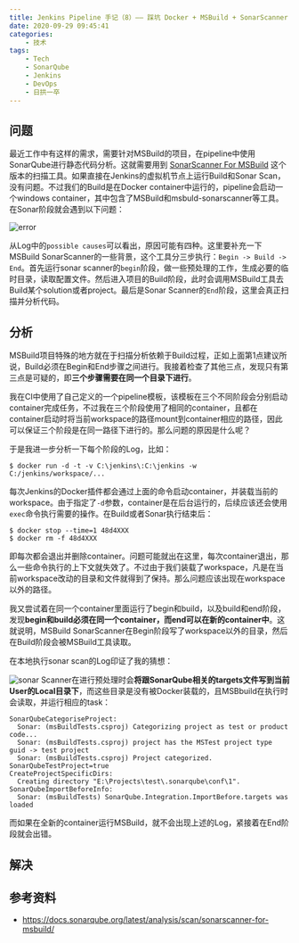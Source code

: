 ```yaml
---
title: Jenkins Pipeline 手记（8）—— 踩坑 Docker + MSBuild + SonarScanner
date: 2020-09-29 09:45:41
categories:
    - 技术
tags:
    - Tech
    - SonarQube
    - Jenkins
    - DevOps
    - 日拱一卒
---
```

## 问题
最近工作中有这样的需求，需要针对MSBuild的项目，在pipeline中使用SonarQube进行静态代码分析。这就需要用到 [SonarScanner For MSBuild](https://docs.sonarqube.org/latest/analysis/scan/sonarscanner-for-msbuild/) 这个版本的扫描工具。如果直接在Jenkins的虚拟机节点上运行Build和Sonar Scan，没有问题。不过我们的Build是在Docker container中运行的，pipeline会启动一个windows container，其中包含了MSBuild和msbuld-sonarscanner等工具。在Sonar阶段就会遇到以下问题：

![error](error.png)
<!--more-->
从Log中的`possible causes`可以看出，原因可能有四种。这里要补充一下MSBuild SonarScanner的一些背景，这个工具分三步执行：`Begin -> Build -> End`。首先运行sonar scanner的`begin`阶段，做一些预处理的工作，生成必要的临时目录，读取配置文件。然后进入项目的Build阶段，此时会调用MSBuild工具去Build某个solution或者project。最后是Sonar Scanner的`End`阶段，这里会真正扫描并分析代码。

## 分析
MSBuild项目特殊的地方就在于扫描分析依赖于Build过程，正如上面第1点建议所说，Build必须在Begin和End步骤之间进行。我接着检查了其他三点，发现只有第三点是可疑的，即**三个步骤需要在同一个目录下进行**。

我在CI中使用了自己定义的一个pipeline模板，该模板在三个不同阶段会分别启动container完成任务，不过我在三个阶段使用了相同的container，且都在container启动时将当前workspace的路径mount到container相应的路径，因此可以保证三个阶段是在同一路径下进行的。那么问题的原因是什么呢？

于是我进一步分析一下每个阶段的Log，比如：
```shell
$ docker run -d -t -v C:\jenkins\:C:\jenkins -w C:/jenkins/workspace/...
```
每次Jenkins的Docker插件都会通过上面的命令启动container，并装载当前的workspace。由于指定了`-d`参数，container是在后台运行的，后续应该还会使用`exec`命令执行需要的操作。在Build或者Sonar执行结束后：
```shell
$ docker stop --time=1 48d4XXX
$ docker rm -f 48d4XXX
```
即每次都会退出并删除container。问题可能就出在这里，每次container退出，那么一些命令执行的上下文就失效了。不过由于我们装载了workspace，凡是在当前workspace改动的目录和文件就得到了保持。那么问题应该出现在workspace以外的路径。

我又尝试着在同一个container里面运行了begin和build，以及build和end阶段，发现**begin和build必须在同一个container，而end可以在新的container中**。这就说明，MSBuild SonarScanner在Begin阶段写了workspace以外的目录，然后在Build阶段会被MSBuild工具读取。

在本地执行sonar scan的Log印证了我的猜想：

![sonar](sonar.png)
Scanner在进行预处理时会**将跟SonarQube相关的targets文件写到当前User的Local目录下**，而这些目录是没有被Docker装载的，且MSBbuild在执行时会读取，并运行相应的task：

```shell
SonarQubeCategoriseProject:
  Sonar: (msBuildTests.csproj) Categorizing project as test or product code...
  Sonar: (msBuildTests.csproj) project has the MSTest project type guid -> test project
  Sonar: (msBuildTests.csproj) Project categorized. SonarQubeTestProject=true
CreateProjectSpecificDirs:
  Creating directory "E:\Projects\test\.sonarqube\conf\1".
SonarQubeImportBeforeInfo:
  Sonar: (msBuildTests) SonarQube.Integration.ImportBefore.targets was loaded
```
而如果在全新的container运行MSBuild，就不会出现上述的Log，紧接着在End阶段就会出错。
## 解决
## 参考资料
- https://docs.sonarqube.org/latest/analysis/scan/sonarscanner-for-msbuild/